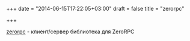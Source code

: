 +++
date = "2014-06-15T17:22:05+03:00"
draft = false
title = "zerorpc"

+++

<p><a href="https://github.com/bsphere/zerorpc">zerorpc</a>&nbsp;- клиент/сервер библиотека для&nbsp;ZeroRPC</p>

